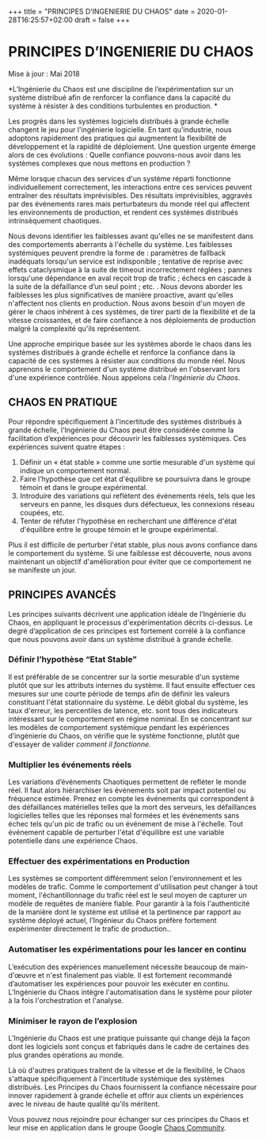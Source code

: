 +++
title = "PRINCIPES D’INGENIERIE DU CHAOS"
date = 2020-01-28T16:25:57+02:00
draft = false
+++

# PRINCIPES D’INGENIERIE DU CHAOS
Mise à jour : Mai 2018

*L’Ingénierie du Chaos est une discipline de l’expérimentation sur un système distribué afin de renforcer la confiance dans la capacité du système à résister à des conditions turbulentes en production. *

Les progrès dans les systèmes logiciels distribués à grande échelle changent le jeu pour l'ingénierie logicielle. En tant qu'industrie, nous adoptons rapidement des pratiques qui augmentent la flexibilité de développement et la rapidité de déploiement. Une question urgente émerge alors de ces évolutions : Quelle confiance pouvons-nous avoir dans les systèmes complexes que nous mettons en production ?

Même lorsque chacun des services d'un système réparti fonctionne individuellement correctement, les interactions entre ces services peuvent entraîner des résultats imprévisibles. Des résultats imprévisibles, aggravés par des événements rares mais perturbateurs du monde réel qui affectent les environnements de production, et rendent ces systèmes distribués intrinsèquement chaotiques.

Nous devons identifier les faiblesses avant qu'elles ne se manifestent dans des comportements aberrants à l'échelle du système. Les faiblesses systémiques peuvent prendre la forme de : paramètres de fallback inadéquats lorsqu'un service est indisponible ; tentative de reprise avec effets cataclysmique à la suite de timeout incorrectement réglées ; pannes lorsqu'une dépendance en aval reçoit trop de trafic ; échecs en cascade à la suite de la défaillance d’un seul point ; etc. .  Nous devons aborder les faiblesses les plus significatives de manière proactive, avant qu'elles n'affectent nos clients en production. Nous avons besoin d'un moyen de gérer le chaos inhérent à ces systèmes, de tirer parti de la flexibilité et de la vitesse croissantes, et de faire confiance à nos déploiements de production malgré la complexité qu'ils représentent.

Une approche empirique basée sur les systèmes aborde le chaos dans les systèmes distribués à grande échelle et renforce la confiance dans la capacité de ces systèmes à résister aux conditions du monde réel. Nous apprenons le comportement d'un système distribué en l'observant lors d'une expérience contrôlée. Nous appelons cela *l'Ingénierie du Chaos*.


## CHAOS EN PRATIQUE

Pour répondre spécifiquement à l'incertitude des systèmes distribués à grande échelle, l'Ingénierie du Chaos peut être considérée comme la facilitation d’expériences pour découvrir les faiblesses systémiques. Ces expériences suivent quatre étapes :

1. Définir un « état stable » comme une sortie mesurable d'un système qui indique un comportement normal.
2. Faire l’hypothèse que cet état d'équilibre se poursuivra dans le groupe témoin et dans le groupe expérimental.
3. Introduire des variations qui reflètent des événements réels, tels que les serveurs en panne, les disques durs défectueux, les connexions réseau coupées, etc.
4. Tenter de réfuter l'hypothèse en recherchant une différence d'état d'équilibre entre le groupe témoin et le groupe expérimental.

Plus il est difficile de perturber l'état stable, plus nous avons confiance dans le comportement du système. Si une faiblesse est découverte, nous avons maintenant un objectif d'amélioration pour éviter que ce comportement ne se manifeste un jour.

## PRINCIPES AVANCÉS

Les principes suivants décrivent une application idéale de l’Ingénierie du Chaos, en appliquant le processus d'expérimentation décrits ci-dessus. Le degré d’application de ces principes est fortement corrélé à la confiance que nous pouvons avoir dans un système distribué à grande échelle.

### Définir l’hypothèse “Etat Stable” 

Il est préférable de se concentrer sur la sortie mesurable d'un système plutôt que sur les attributs internes du système. Il faut ensuite effectuer ces mesures sur une courte période de temps afin de définir les valeurs constituant l'état stationnaire du système. Le débit global du système, les taux d'erreur, les percentiles de latence, etc. sont tous des indicateurs intéressant sur le comportement en régime nominal. En se concentrant sur les modèles de comportement systémique pendant les expériences d’ingénierie du Chaos, on vérifie que le système fonctionne, plutôt que d'essayer de valider *comment il fonctionne*.

### Multiplier les événements réels

Les variations d’événements Chaotiques permettent de refléter le monde réel. Il faut alors hiérarchiser les événements soit par impact potentiel ou fréquence estimée. Prenez en compte les événements qui correspondent à des défaillances matérielles telles que la mort des serveurs, les défaillances logicielles telles que les réponses mal formées et les événements sans échec tels qu'un pic de trafic ou un événement de mise à l'échelle. Tout événement capable de perturber l'état d'équilibre est une variable potentielle dans une expérience Chaos.

### Effectuer des expérimentations en Production

Les systèmes se comportent différemment selon l'environnement et les modèles de trafic. Comme le comportement d'utilisation peut changer à tout moment, l'échantillonnage du trafic réel est le seul moyen de capturer un modèle de requêtes de manière fiable. Pour garantir à la fois l'authenticité de la manière dont le système est utilisé et la pertinence par rapport au système déployé actuel, l’Ingénieur du Chaos préfère fortement expérimenter directement le trafic de production..

### Automatiser les expérimentations pour les lancer en continu

L’exécution des expériences manuellement nécessite beaucoup de main-d'œuvre et n'est finalement pas viable. Il est fortement recommandé d’automatiser les expériences pour pouvoir les exécuter en continu. L’Ingénierie du Chaos intègre l'automatisation dans le système pour piloter à la fois l'orchestration et l'analyse.

### Minimiser le rayon de l’explosion

L’Ingénierie du Chaos est une pratique puissante qui change déjà la façon dont les logiciels sont conçus et fabriqués dans le cadre de certaines des plus grandes opérations au monde. 

Là où d'autres pratiques traitent de la vitesse et de la flexibilité, le Chaos s'attaque spécifiquement à l'incertitude systémique des systèmes distribués. Les Principes du Chaos fournissent la confiance nécessaire pour innover rapidement à grande échelle et offrir aux clients un expériences avec le niveau de haute qualité qu'ils méritent.

Vous pouvez nous rejoindre pour échanger sur ces principes du Chaos et leur mise en application dans le groupe Google [Chaos Community](https://groups.google.com/forum/#!forum/chaos-community).
